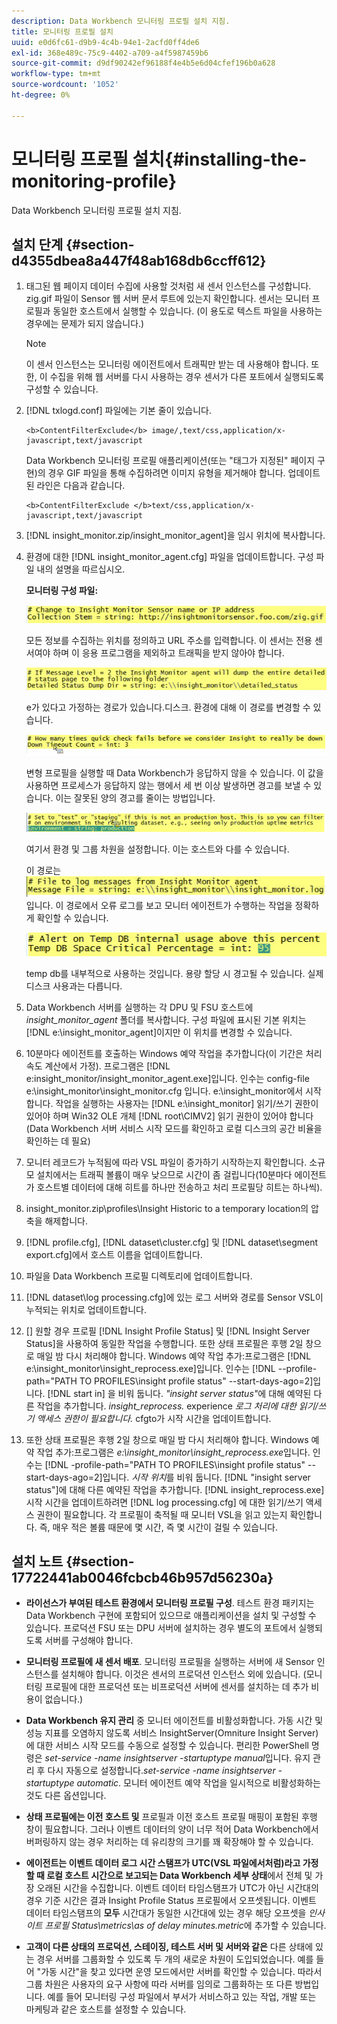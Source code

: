 ```yaml
---
description: Data Workbench 모니터링 프로필 설치 지침.
title: 모니터링 프로필 설치
uuid: e0d6fc61-d9b9-4c4b-94e1-2acfd0ff4de6
exl-id: 368e489c-75c9-4402-a709-a4f5987459b6
source-git-commit: d9df90242ef96188f4e4b5e6d04cfef196b0a628
workflow-type: tm+mt
source-wordcount: '1052'
ht-degree: 0%

---
```


# 모니터링 프로필 설치{#installing-the-monitoring-profile}

Data Workbench 모니터링 프로필 설치 지침.

## 설치 단계 {#section-d4355dbea8a447f48ab168db6ccff612}

1. 태그된 웹 페이지 데이터 수집에 사용할 것처럼 새 센서 인스턴스를 구성합니다. zig.gif 파일이 Sensor 웹 서버 문서 루트에 있는지 확인합니다. 센서는 모니터 프로필과 동일한 호스트에서 실행할 수 있습니다. (이 용도로 텍스트 파일을 사용하는 경우에는 문제가 되지 않습니다.)

   >[!NOTE]
   >
   >이 센서 인스턴스는 모니터링 에이전트에서 트래픽만 받는 데 사용해야 합니다. 또한, 이 수집을 위해 웹 서버를 다시 사용하는 경우 센서가 다른 포트에서 실행되도록 구성할 수 있습니다.

1. [!DNL txlogd.conf] 파일에는 기본 줄이 있습니다.

   ```
   <b>ContentFilterExclude</b> image/,text/css,application/x-javascript,text/javascript
   ```

   Data Workbench 모니터링 프로필 애플리케이션(또는 &quot;태그가 지정된&quot; 페이지 구현)의 경우 GIF 파일을 통해 수집하려면 이미지 유형을 제거해야 합니다. 업데이트된 라인은 다음과 같습니다.

   ```
   <b>ContentFilterExclude </b>text/css,application/x-javascript,text/javascript
   ```

1. [!DNL insight_monitor.zip/insight_monitor_agent]을 임시 위치에 복사합니다.
1. 환경에 대한 [!DNL insight_monitor_agent.cfg] 파일을 업데이트합니다. 구성 파일 내의 설명을 따르십시오.

   **모니터링 구성 파일:**

   ![](assets/monitor_agent_cfg_sensor.png)

   모든 정보를 수집하는 위치를 정의하고 URL 주소를 입력합니다. 이 센서는 전용 센서여야 하며 이 응용 프로그램을 제외하고 트래픽을 받지 않아야 합니다.

   ![](assets/monitor_agent_cfg_dump.png)

   e가 있다고 가정하는 경로가 있습니다.디스크. 환경에 대해 이 경로를 변경할 수 있습니다.

   ![](assets/monitor_agent_cfg_quickcheck.png)

   변형 프로필을 실행할 때 Data Workbench가 응답하지 않을 수 있습니다. 이 값을 사용하면 프로세스가 응답하지 않는 행에서 세 번 이상 발생하면 경고를 보낼 수 있습니다. 이는 잘못된 양의 경고를 줄이는 방법입니다.

   ![](assets/monitor_agent_cfg_groups.png)

   여기서 환경 및 그룹 차원을 설정합니다. 이는 호스트와 다를 수 있습니다.

   이 경로는 ![](assets/monitor_agent_cfg_debug.png)입니다. 이 경로에서 오류 로그를 보고 모니터 에이전트가 수행하는 작업을 정확하게 확인할 수 있습니다.

   ![](assets/monitor_agent_cfg_tempdb.png)

   temp db를 내부적으로 사용하는 것입니다. 용량 할당 시 경고될 수 있습니다. 실제 디스크 사용과는 다릅니다.

1. Data Workbench 서버를 실행하는 각 DPU 및 FSU 호스트에 *insight_monitor_agent* 폴더를 복사합니다. 구성 파일에 표시된 기본 위치는 [!DNL e:\insight_monitor_agent]이지만 이 위치를 변경할 수 있습니다.

1. 10분마다 에이전트를 호출하는 Windows 예약 작업을 추가합니다(이 기간은 처리 속도 계산에서 가정). 프로그램은 [!DNL e:insight_monitor/insight_monitor_agent.exe]입니다. 인수는 config-file e:\insight_monitor\insight_monitor.cfg 입니다. e:\insight_monitor에서 시작합니다. 작업을 실행하는 사용자는 [!DNL e:\insight_monitor] 읽기/쓰기 권한이 있어야 하며 Win32 OLE 개체 [!DNL root\CIMV2] 읽기 권한이 있어야 합니다(Data Workbench 서버 서비스 시작 모드를 확인하고 로컬 디스크의 공간 비율을 확인하는 데 필요)

1. 모니터 레코드가 누적됨에 따라 VSL 파일이 증가하기 시작하는지 확인합니다. 소규모 설치에서는 트래픽 볼륨이 매우 낮으므로 시간이 좀 걸립니다(10분마다 에이전트가 호스트별 데이터에 대해 히트를 하나만 전송하고 처리 프로필당 히트는 하나씩).
1. insight_monitor.zip\profiles\Insight Historic to a temporary location의 압축을 해제합니다.
1. [!DNL profile.cfg], [!DNL dataset\cluster.cfg] 및 [!DNL dataset\segment export.cfg]에서 호스트 이름을 업데이트합니다.

1. 파일을 Data Workbench 프로필 디렉토리에 업데이트합니다.
1. [!DNL dataset\log processing.cfg]에 있는 로그 서버와 경로를 Sensor VSL이 누적되는 위치로 업데이트합니다.
1. [] 원할 경우 프로필  [!DNL Insight Profile Status] 및  [!DNL Insight Server Status]을 사용하여 동일한 작업을 수행합니다. 또한 상태 프로필은 후행 2일 창으로 매일 밤 다시 처리해야 합니다. Windows 예약 작업 추가:프로그램은 [!DNL e:\insight_monitor\insight_reprocess.exe]입니다. 인수는 [!DNL --profile-path="PATH TO PROFILES\insight profile status" --start-days-ago=2]입니다. [!DNL start in] 을 비워 둡니다. *&quot;insight server status&quot;*&#x200B;에 대해 예약된 다른 작업을 추가합니다. *insight_reprocess.* experience *로그 처리에 대한 읽기/쓰기 액세스 권한이 필요합니다.* cfgto가 시작 시간을 업데이트합니다.

1. 또한 상태 프로필은 후행 2일 창으로 매일 밤 다시 처리해야 합니다. Windows 예약 작업 추가:프로그램은 *e:\insight_monitor\insight_reprocess.exe*&#x200B;입니다. 인수는 [!DNL -profile-path="PATH TO PROFILES\insight profile status" --start-days-ago=2]입니다. *시작 위치*&#x200B;를 비워 둡니다. [!DNL "insight server status"]에 대해 다른 예약된 작업을 추가합니다. [!DNL insight_reprocess.exe] 시작 시간을 업데이트하려면  [!DNL log processing.cfg] 에 대한 읽기/쓰기 액세스 권한이 필요합니다. 각 프로필이 축적될 때 모니터 VSL을 읽고 있는지 확인합니다. 즉, 매우 적은 볼륨 때문에 몇 시간, 즉 몇 시간이 걸릴 수 있습니다.

## 설치 노트 {#section-17722441ab0046fcbcb46b957d56230a}

* **라이선스가 부여된 테스트 환경에서 모니터링 프로필 구성**. 테스트 환경 패키지는 Data Workbench 구현에 포함되어 있으므로 애플리케이션을 설치 및 구성할 수 있습니다. 프로덕션 FSU 또는 DPU 서버에 설치하는 경우 별도의 포트에서 실행되도록 서버를 구성해야 합니다.
* **모니터링 프로필에 새 센서 배포**. 모니터링 프로필을 실행하는 서버에 새 Sensor 인스턴스를 설치해야 합니다. 이것은 센서의 프로덕션 인스턴스 외에 있습니다. (모니터링 프로필에 대한 프로덕션 또는 비프로덕션 서버에 센서를 설치하는 데 추가 비용이 없습니다.)
* **Data Workbench 유지 관리** 중 모니터 에이전트를 비활성화합니다. 가동 시간 및 성능 지표를 오염하지 않도록 서비스 InsightServer(Omniture Insight Server)에 대한 서비스 시작 모드를 수동으로 설정할 수 있습니다. 편리한 PowerShell 명령은 *set-service -name insightserver -startuptype manual*&#x200B;입니다. 유지 관리 후 다시 자동으로 설정합니다.*set-service -name insightserver -startuptype automatic*. 모니터 에이전트 예약 작업을 일시적으로 비활성화하는 것도 다른 옵션입니다.
* **상태 프로필에는 이전 호스트 및** 프로필과 이전 호스트 프로필 매핑이 포함된 후행 창이 필요합니다. 그러나 이벤트 데이터의 양이 너무 적어 Data Workbench에서 버퍼링하지 않는 경우 처리하는 데 유리창의 크기를 꽤 확장해야 할 수 있습니다.
* **에이전트는 이벤트 데이터 로그 시간 스탬프가 UTC(VSL 파일에서처럼)라고 가정할 때 로컬 호스트 시간으로 보고되는 Data Workbench 세부 상태**&#x200B;에서 전체 및 가장 오래된 시간을 수집합니다. 이벤트 데이터 타임스탬프가 UTC가 아닌 시간대의 경우 기준 시간은 결과 Insight Profile Status 프로필에서 오프셋됩니다. 이벤트 데이터 타임스탬프의 **모두** 시간대가 동일한 시간대에 있는 경우 해당 오프셋을 *인사이트 프로필 Status\metrics\as of delay minutes.metric*&#x200B;에 추가할 수 있습니다.

* **고객이 다른 상태의 프로덕션, 스테이징, 테스트 서버 및 서버와 같은** 다른 상태에 있는 경우 서버를 그룹화할 수 있도록 두 개의 새로운 차원이 도입되었습니다. 예를 들어 &quot;가동 시간&quot;을 찾고 있다면 운영 모드에서만 서버를 확인할 수 있습니다. 따라서 그룹 차원은 사용자의 요구 사항에 따라 서버를 임의로 그룹화하는 또 다른 방법입니다. 예를 들어 모니터링 구성 파일에서 부서가 서비스하고 있는 작업, 개발 또는 마케팅과 같은 호스트를 설정할 수 있습니다.
